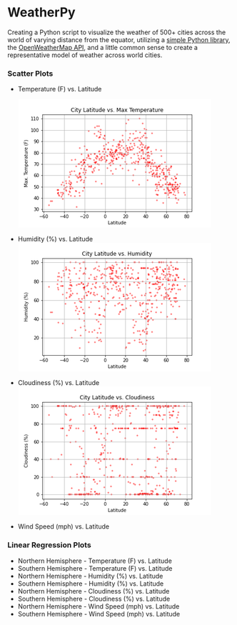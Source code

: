 # WeatherPy

Creating a Python script to visualize the weather of 500+ cities across the world of varying distance from the equator, utilizing a [simple Python library](https://pypi.python.org/pypi/citipy), the [OpenWeatherMap API](https://openweathermap.org/api), and a little common sense to create a representative model of weather across world cities.

### Scatter Plots

* Temperature (F) vs. Latitude

    ![Temerature (F) vs Latitude](output_data/cityvstemp.png)
* Humidity (%) vs. Latitude
    ![Humidity (%) vs. Latitude](output_data/cityvshumidity.png)
* Cloudiness (%) vs. Latitude
    ![Cloudiness (%) vs. Latitude](output_data/cityvscloudiness.png)
* Wind Speed (mph) vs. Latitude

### Linear Regression Plots

* Northern Hemisphere - Temperature (F) vs. Latitude
* Southern Hemisphere - Temperature (F) vs. Latitude
* Northern Hemisphere - Humidity (%) vs. Latitude
* Southern Hemisphere - Humidity (%) vs. Latitude
* Northern Hemisphere - Cloudiness (%) vs. Latitude
* Southern Hemisphere - Cloudiness (%) vs. Latitude
* Northern Hemisphere - Wind Speed (mph) vs. Latitude
* Southern Hemisphere - Wind Speed (mph) vs. Latitude
